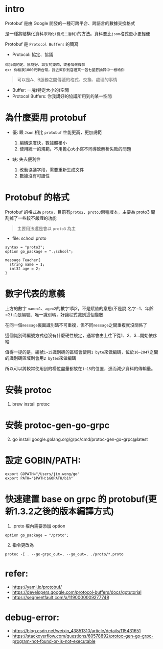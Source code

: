 # intro
Protobuf 是由 Google 開發的一種可跨平台、跨語言的數據交換格式

是一種將結構化資料`序列化(變成二進制)`的方法。資料要比`json`格式更小更輕便

Protobuf 是 `Protocol Buffers` 的簡寫

- Protocol: 協定、協議
```
你我倆約定、協商好、談妥的東西，或者叫做條款
ex: 你給我1000元新台幣，我去幫你到店裡買一包七星菸抽其中一根給你
```
> 可以是A、B服務之間傳遞的格式、交換、處理的事情

- Buffer: 一塊(特定大小的)空間
- Protocol Buffers: 你我講好的協議所用到的某一空間

# 為什麼要用 protobuf
- 優: 跟 `Json` 相比 `protobuf` 性能更高，更加規範
	1. 編碼速度快，數據體積小
	2. 使用統一的規範，不用擔心大小寫不同導致解析失敗的問題

- 缺: 失去便利性
	1. 改動協議字段，需要重新生成文件
	2. 數據沒有可讀性



# Protobuf 的格式
Protobuf 的格式為 `proto`，目前有`proto2`、`proto3`兩種版本，主要為 proto3 閹割掉了一些較不嚴謹的功能
> 主要用法還是會以 `proto3` 為主


- file: school.proto
```
syntax = "proto3";
option go_package = ".;school";

message Teacher{
  string name = 1;
  int32 age = 2;
}
```

# 數字代表的意義
上方的數字 `name=1`、`age=2`的數字1與2，不是賦值的意思(不是說 名字=1、年齡=2)
而是編號、唯一識別瑪，好讓程式識別這個變數
<!-- 因為時候大家都被壓縮成二進制，認不出誰是誰，有編號要認人比較方便 -->

在同一個`message`裏面識別碼不可重複，但不同`message`之間重複就沒關係了

這個識別碼編號方式也沒有什麼硬性規定，通常會由上往下從1、2、3...開始依序給

值得一提的是，編號`1~15`識別碼的區域會使用`1 byte`來做編碼，位於`16~2047`之間的識別碼區域則會用`2 bytes`來做編碼

所以可以將較常使用到的欄位盡量都放在`1~15`的位置，進而減少資料的傳輸量。


# 安裝 protoc
1. brew install protoc


# 安裝 protoc-gen-go-grpc
2. go install google.golang.org/grpc/cmd/protoc-gen-go-grpc@latest


# 設定 GOBIN/PATH:
```
export GOPATH="/Users/jim.weng/go"
export PATH="$PATH:$GOPATH/bin"
```

# 快速建置 base on grpc 的 protobuf(更新1.3.2之後的版本編譯方式)
1. .proto 檔內需要添加 option
```
option go_package = "/proto";
```
2. 指令更改為
```
protoc -I . --go-grpc_out=. --go_out=. ./proto/*.proto
```
<!-- 備註: 請在相對路徑執行!! -->


# refer:
- https://yami.io/protobuf/
- https://developers.google.com/protocol-buffers/docs/gotutorial
- https://segmentfault.com/a/1190000009277748

# debug-error:
- https://blog.csdn.net/weixin_43851310/article/details/115431651
- https://stackoverflow.com/questions/60578892/protoc-gen-go-grpc-program-not-found-or-is-not-executable
